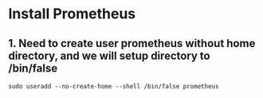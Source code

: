 # Install Prometheus
## 1. Need to create user prometheus without home directory, and we will setup directory to /bin/false
~~~
sudo useradd --no-create-home --shell /bin/false prometheus
~~~

